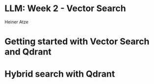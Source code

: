 # LLM: Week 2 - Vector Search
Heiner Atze

# Getting started with Vector Search and Qdrant

# Hybrid search with Qdrant
